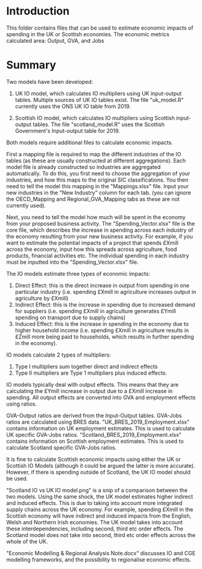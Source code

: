 # Introduction 
This folder contains files that can be used to estimate economic impacts of spending in the UK or Scottish economies.
The economic metrics calculated area: Output, GVA, and Jobs

# Summary
Two models have been developed:
1) UK IO model, which calculates IO multipliers using UK input-output tables. 
Multiple sources of UK IO tables exist. The file "uk_model.R" currently uses the ONS UK IO table from 2019.

2) Scottish IO model, which calculates IO multipliers using Scottish input-output tables.
The file "scotland_model.R" uses the Scottish Government's Input-output table for 2019. 

Both models require additional files to calculate economic impacts. 

First a mapping file is required to map the different industries of the IO tables (as these are usually constructed at different aggregations).
Each model file is already constructed so industries are aggregated automatically. 
To do this, you first need to choose the aggregation of your industries, and how this maps to the original SIC classifications.
You then need to tell the model this mapping in the "Mappings.xlsx" file. Input your new industries in the "New Industry" column for each tab.
(you can ignore the OECD_Mapping and Regional_GVA_Mapping tabs as these are not currently used).

Next, you need to tell the model how much will be spent in the economy from your proposed business activity.
The "Spending_Vector.xlsx" file is the core file, which describes the increase in spending across each industry of the economy resulting from your new business activity.
For example, if you want to estimate the potential impacts of a project that spends £Xmill across the economy, input how this spreads across agriculture, food products, financial activities etc.
The individual spending in each industry must be inputted into the "Spending_Vector.xlsx" file.

The IO models estimate three types of economic impacts:
1) Direct Effect: this is the direct increase in output from spending in one particular industry (i.e. spending £Xmill in agriculture increases output in agriculture by £Xmill) 
2) Indirect Effect: this is the increase in spending due to increased demand for suppliers (i.e. spending £Xmill in agriculture generates £Ymill spending on transport due to supply chains)
3) Induced Effect: this is the increase in spending in the economy due to higher household income (i.e. spending £Xmill in agriculture results in £Zmill more being paid to households, which results in further spending in the economy). 

IO models calculate 2 types of multipliers:
1) Type I multipliers sum together direct and indirect effects 
2) Type II multipliers are Type 1 multipliers plus induced effects.

IO models typically deal with output effects. This means that they are calculating the £Ymill increase in output due to a £Xmill increase in spending.
All output effects are converted into GVA and employment effects using ratios. 

GVA-Output ratios are derived from the Input-Output tables. GVA-Jobs ratios are calculated using BRES data.
"UK_BRES_2019_Employment.xlsx" contains information on UK employment estimates. This is used to calculate UK specific GVA-Jobs ratios.
"Scotland_BRES_2019_Employment.xlsx" contains information on Scottish employment estimates. This is used to calculate Scotland specific GVA-Jobs ratios.

It is fine to calculate Scottish economic impacts using either the UK or Scottish IO Models (although it could be argued the latter is more accurate).
However, if there is spending outside of Scotland, the UK IO model should be used.

"Scotland IO vs UK IO model.png" is a snip of a comparison between the two models. Using the same shock,
the UK model estimates higher indirect and induced effects. This is due to taking into account more integrated supply chains across the UK economy.
For example, spending £Xmill in the Scottish economy will have indirect and induced impacts from the English, Welsh and Northern Irish economies.
The UK model takes into account these interdependencies, including second, third etc order effects.
The Scotland model does not take into second, third etc order effects across the whole of the UK.

"Economic Modelling & Regional Analysis Note.docx" discusses IO and CGE modelling frameworks, and the possibility to regionalise economic effects.

 